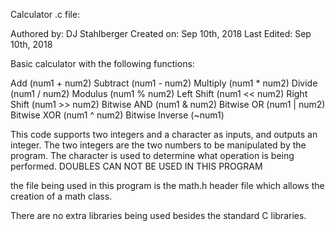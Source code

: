 Calculator .c file:

Authored by: DJ Stahlberger
Created on: Sep 10th, 2018
Last Edited: Sep 10th, 2018

Basic calculator with the following functions:

Add (num1 + num2)
Subtract (num1 - num2)
Multiply (num1 * num2)
Divide (num1 / num2)
Modulus (num1 % num2)
Left Shift (num1 << num2)
Right Shift (num1 >> num2)
Bitwise AND (num1 & num2)
Bitwise OR (num1 | num2)
Bitwise XOR (num1 ^ num2)
Bitwise Inverse (~num1)

This code supports two integers and a character as inputs, and outputs an integer.
The two integers are the two numbers to be manipulated by the program.
The character is used to determine what operation is being performed. 
DOUBLES CAN NOT BE USED IN THIS PROGRAM

the file being used in this program is the math.h header file which allows the creation of a math class.

There are no extra libraries being used besides the standard C libraries.
